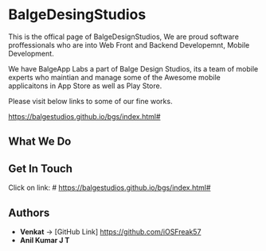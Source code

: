 # BalgeDesingStudios

This is the offical page of BalgeDesignStudios, We are proud software proffessionals who are into Web Front and Backend Developemnt, Mobile Development. 

We have BalgeApp Labs a part of Balge Design Studios, its a team of mobile experts who maintian and manage some of the Awesome mobile applicaitons in App Store as well as Play Store.

Please visit below links to some of our fine works.

https://balgestudios.github.io/bgs/index.html#

## What We Do


## Get In Touch
Click on link: # https://balgestudios.github.io/bgs/index.html#


## Authors

* **Venkat** ->  [GitHub Link] https://github.com/iOSFreak57
* **Anil Kumar J T**
